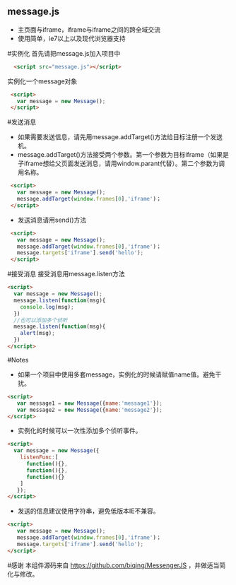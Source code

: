 ## message.js
 - 主页面与iframe，iframe与iframe之间的跨全域交流
 - 使用简单，ie7以上以及现代浏览器支持


#实例化
  首先请把message.js加入项目中
```html
  <script src="message.js"></script>
```
  实例化一个message对象
```html
 <script>
   var message = new Message();
 </script>
```
#发送消息
   - 如果需要发送信息，请先用message.addTarget()方法给目标注册一个发送机。
   - message.addTarget()方法接受两个参数。第一个参数为目标iframe（如果是子iframe想给父页面发送消息，请用window.parant代替）。第二个参数为调用名称。
```html
 <script>
   var message = new Message();
   message.addTarget(window.frames[0],'iframe')；
 </script>
```
  - 发送消息请用send()方法
 
```html
 <script>
   var message = new Message();
   message.addTarget(window.frames[0],'iframe')；
   message.targets['iframe'].send('hello');
 </script>
```
#接受消息
 接受消息用message.listen方法
 ```html
 <script>
   var message = new Message();
   message.listen(function(msg){
     console.log(msg);
   })
   //也可以添加多个侦听
   message.listen(function(msg){
     alert(msg);
   })
 </script>
```
#Notes
 - 如果一个项目中使用多套message，实例化的时候请赋值name值。避免干扰。
 
 ```html
 <script>
    var message1 = new Message({name:'message1'});
    var message2 = new Message({name:'message2'});
 </script>
 ```
 - 实例化的时候可以一次性添加多个侦听事件。
 
 ```html
 <script>
   var message = new Message({
     listenFunc:[
       function(){},
       function(){},
       function(){}
     ]
    });
 </script>
 ```
 - 发送的信息建议使用字符串，避免低版本IE不兼容。
  
 ```html
 <script>
    var message = new Message();
    message.addTarget(window.frames[0],'iframe')；
    message.targets['iframe'].send('hello');
 </script>
 ```
 
#感谢
  本组件源码来自 https://github.com/biqing/MessengerJS ，并做适当简化与修改。
